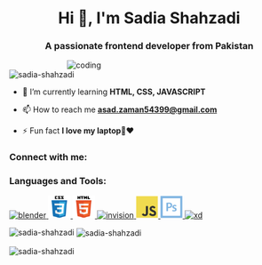 <h1 align="center">Hi 👋, I'm Sadia Shahzadi</h1>
<h3 align="center">A passionate frontend developer from Pakistan</h3>
<img align="right" alt="coding" width="400px"src="https://camo.githubusercontent.com/5ff9182d12e799168a3bb67b88df7388ae08ede3/68747470733a2f2f6d69726f2e6d656469756d2e636f6d2f6d61782f3837352f312a7164415731546a434e353768316c6275757a766368672e676966" >

<p align="left"> <img src="https://komarev.com/ghpvc/?username=sadia-shahzadi&label=Profile%20views&color=0e75b6&style=flat" alt="sadia-shahzadi" /> </p>

- 🌱 I’m currently learning **HTML, CSS, JAVASCRIPT**

- 📫 How to reach me **asad.zaman54399@gmail.com**

- ⚡ Fun fact **I love my laptop💢❤**

<h3 align="left">Connect with me:</h3>
<p align="left">
</p>

<h3 align="left">Languages and Tools:</h3>
<p align="left"> <a href="https://www.blender.org/" target="_blank" rel="noreferrer"> <img src="https://download.blender.org/branding/community/blender_community_badge_white.svg" alt="blender" width="40" height="40"/> </a> <a href="https://www.w3schools.com/css/" target="_blank" rel="noreferrer"> <img src="https://raw.githubusercontent.com/devicons/devicon/master/icons/css3/css3-original-wordmark.svg" alt="css3" width="40" height="40"/> </a> <a href="https://www.w3.org/html/" target="_blank" rel="noreferrer"> <img src="https://raw.githubusercontent.com/devicons/devicon/master/icons/html5/html5-original-wordmark.svg" alt="html5" width="40" height="40"/> </a> <a href="https://www.invisionapp.com/" target="_blank" rel="noreferrer"> <img src="https://www.vectorlogo.zone/logos/invisionapp/invisionapp-icon.svg" alt="invision" width="40" height="40"/> </a> <a href="https://developer.mozilla.org/en-US/docs/Web/JavaScript" target="_blank" rel="noreferrer"> <img src="https://raw.githubusercontent.com/devicons/devicon/master/icons/javascript/javascript-original.svg" alt="javascript" width="40" height="40"/> </a> <a href="https://www.photoshop.com/en" target="_blank" rel="noreferrer"> <img src="https://raw.githubusercontent.com/devicons/devicon/master/icons/photoshop/photoshop-line.svg" alt="photoshop" width="40" height="40"/> </a> <a href="https://www.adobe.com/products/xd.html" target="_blank" rel="noreferrer"> <img src="https://cdn.worldvectorlogo.com/logos/adobe-xd.svg" alt="xd" width="40" height="40"/> </a> </p>

<p><img align="left" src="https://github-readme-stats.vercel.app/api/top-langs?username=sadia-shahzadi&show_icons=true&locale=en&layout=compact" alt="sadia-shahzadi" /></p>

<p>&nbsp;<img align="center" src="https://github-readme-stats.vercel.app/api?username=sadia-shahzadi&show_icons=true&locale=en" alt="sadia-shahzadi" /></p>

<p><img align="center" src="https://github-readme-streak-stats.herokuapp.com/?user=sadia-shahzadi&" alt="sadia-shahzadi" /></p>
